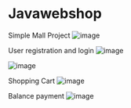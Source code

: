 # Javawebshop

Simple Mall Project
![image](https://github.com/skyrimgo/Javawebshop/pic/commodity.png)


User registration and login
![image](https://github.com/skyrimgo/Javawebshop/pic/login.png)

![image](https://github.com/skyrimgo/Javawebshop/pic/register.png)


Shopping Cart
![image](https://github.com/skyrimgo/Javawebshop/pic/commodity_detail.png)


Balance payment
![image](https://github.com/skyrimgo/Javawebshop/pic/pay.png)






